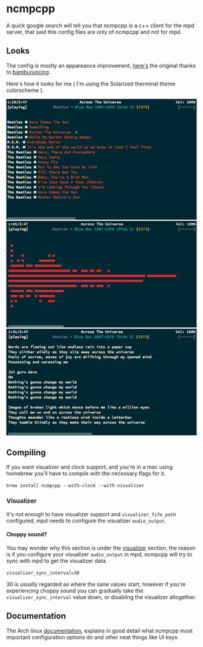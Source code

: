# ncmpcpp

A quick google search will tell you that ncmpcpp is a c++ client for the mpd server, that said
this config files are only of ncmpcpp and not for mpd.

## Looks

The config is mostly an appareance improvement, [here's](http://dotshare.it/dots/1077/) the original
thanks to [bamburuncing](http://dotshare.it/~bamburuncing/).

Here's how it looks for me ( I'm using the Solarized therminal theme colorscheme ).

![playlist](playlist.png)
![visualizer](visualizer.png)
![lyrics](lyrics.png)

## Compiling

If you want visualizer and clock support, and you're in a mac using homebrew you'll have to compile
with the necessary flags for it.

`brew install ncmpcpp --with-clock --with-visualizer`

### Visualizer

It's not enough to have visualizer support and `visualizer_fifo_path` configured, mpd needs to configure
the visualizer `audio_output`.

#### Choppy sound?

You may wonder why this section is under the [visualizer](#visualizer) section, the reason is if you
configure your visualizer `audio_output` in mpd, ncmpcpp will try to sync with mpd to get the visualizer
data.

`visualizer_sync_interval=30`

30 is usually regarded as where the sane values start, however if you're experiencing choppy sound you
can gradually take the `visualizer_sync_interval` value down, or disabling the visualizer altogether.


## Documentation

The Arch linux [documentation](https://wiki.archlinux.org/index.php/Ncmpcpp), explains in good detail
what ncmpcpp most important configuration options do and other neat things like UI keys.
